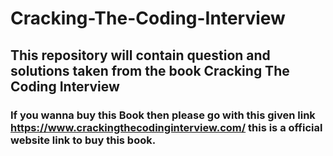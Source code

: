 # Cracking-The-Coding-Interview

## This repository will contain question and solutions taken from the book Cracking The Coding Interview

### If you wanna buy this Book then please go with this given link https://www.crackingthecodinginterview.com/  this is a official website link to buy this book.